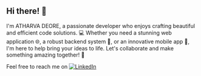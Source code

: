 ## Hi there! 👋

I'm ATHARVA DEORE, a passionate developer who enjoys crafting beautiful and efficient code solutions. 
💻 Whether you need a stunning web application 🌐, a robust backend system 🚀, or an innovative mobile app 📱, I'm here to help bring your ideas to life.
Let's collaborate and make something amazing together! 🤝

Feel free to reach me on [![LinkedIn](https://img.shields.io/badge/LinkedIn-0077B5?style=for-the-badge&logo=linkedin&logoColor=white)](https://www.linkedin.com/in/atharva-deore-a92870190/)

